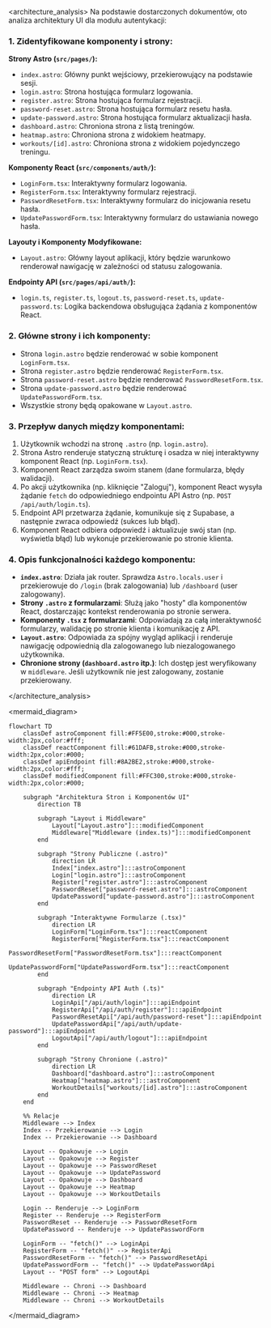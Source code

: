 <architecture_analysis>
Na podstawie dostarczonych dokumentów, oto analiza architektury UI dla modułu autentykacji:

### 1. Zidentyfikowane komponenty i strony:

**Strony Astro (`src/pages/`):**

- `index.astro`: Główny punkt wejściowy, przekierowujący na podstawie sesji.
- `login.astro`: Strona hostująca formularz logowania.
- `register.astro`: Strona hostująca formularz rejestracji.
- `password-reset.astro`: Strona hostująca formularz resetu hasła.
- `update-password.astro`: Strona hostująca formularz aktualizacji hasła.
- `dashboard.astro`: Chroniona strona z listą treningów.
- `heatmap.astro`: Chroniona strona z widokiem heatmapy.
- `workouts/[id].astro`: Chroniona strona z widokiem pojedynczego treningu.

**Komponenty React (`src/components/auth/`):**

- `LoginForm.tsx`: Interaktywny formularz logowania.
- `RegisterForm.tsx`: Interaktywny formularz rejestracji.
- `PasswordResetForm.tsx`: Interaktywny formularz do inicjowania resetu hasła.
- `UpdatePasswordForm.tsx`: Interaktywny formularz do ustawiania nowego hasła.

**Layouty i Komponenty Modyfikowane:**

- `Layout.astro`: Główny layout aplikacji, który będzie warunkowo renderował nawigację w zależności od statusu zalogowania.

**Endpointy API (`src/pages/api/auth/`):**

- `login.ts`, `register.ts`, `logout.ts`, `password-reset.ts`, `update-password.ts`: Logika backendowa obsługująca żądania z komponentów React.

### 2. Główne strony i ich komponenty:

- Strona `login.astro` będzie renderować w sobie komponent `LoginForm.tsx`.
- Strona `register.astro` będzie renderować `RegisterForm.tsx`.
- Strona `password-reset.astro` będzie renderować `PasswordResetForm.tsx`.
- Strona `update-password.astro` będzie renderować `UpdatePasswordForm.tsx`.
- Wszystkie strony będą opakowane w `Layout.astro`.

### 3. Przepływ danych między komponentami:

1.  Użytkownik wchodzi na stronę `.astro` (np. `login.astro`).
2.  Strona Astro renderuje statyczną strukturę i osadza w niej interaktywny komponent React (np. `LoginForm.tsx`).
3.  Komponent React zarządza swoim stanem (dane formularza, błędy walidacji).
4.  Po akcji użytkownika (np. kliknięcie "Zaloguj"), komponent React wysyła żądanie `fetch` do odpowiedniego endpointu API Astro (np. `POST /api/auth/login.ts`).
5.  Endpoint API przetwarza żądanie, komunikuje się z Supabase, a następnie zwraca odpowiedź (sukces lub błąd).
6.  Komponent React odbiera odpowiedź i aktualizuje swój stan (np. wyświetla błąd) lub wykonuje przekierowanie po stronie klienta.

### 4. Opis funkcjonalności każdego komponentu:

- **`index.astro`**: Działa jak router. Sprawdza `Astro.locals.user` i przekierowuje do `/login` (brak zalogowania) lub `/dashboard` (user zalogowany).
- **Strony `.astro` z formularzami**: Służą jako "hosty" dla komponentów React, dostarczając kontekst renderowania po stronie serwera.
- **Komponenty `.tsx` z formularzami**: Odpowiadają za całą interaktywność formularzy, walidację po stronie klienta i komunikację z API.
- **`Layout.astro`**: Odpowiada za spójny wygląd aplikacji i renderuje nawigację odpowiednią dla zalogowanego lub niezalogowanego użytkownika.
- **Chronione strony (`dashboard.astro` itp.)**: Ich dostęp jest weryfikowany w `middleware`. Jeśli użytkownik nie jest zalogowany, zostanie przekierowany.

</architecture_analysis>

<mermaid_diagram>

```mermaid
flowchart TD
    classDef astroComponent fill:#FF5E00,stroke:#000,stroke-width:2px,color:#fff;
    classDef reactComponent fill:#61DAFB,stroke:#000,stroke-width:2px,color:#000;
    classDef apiEndpoint fill:#8A2BE2,stroke:#000,stroke-width:2px,color:#fff;
    classDef modifiedComponent fill:#FFC300,stroke:#000,stroke-width:2px,color:#000;

    subgraph "Architektura Stron i Komponentów UI"
        direction TB

        subgraph "Layout i Middleware"
            Layout["Layout.astro"]:::modifiedComponent
            Middleware["Middleware (index.ts)"]:::modifiedComponent
        end

        subgraph "Strony Publiczne (.astro)"
            direction LR
            Index["index.astro"]:::astroComponent
            Login["login.astro"]:::astroComponent
            Register["register.astro"]:::astroComponent
            PasswordReset["password-reset.astro"]:::astroComponent
            UpdatePassword["update-password.astro"]:::astroComponent
        end

        subgraph "Interaktywne Formularze (.tsx)"
            direction LR
            LoginForm["LoginForm.tsx"]:::reactComponent
            RegisterForm["RegisterForm.tsx"]:::reactComponent
            PasswordResetForm["PasswordResetForm.tsx"]:::reactComponent
            UpdatePasswordForm["UpdatePasswordForm.tsx"]:::reactComponent
        end

        subgraph "Endpointy API Auth (.ts)"
            direction LR
            LoginApi["/api/auth/login"]:::apiEndpoint
            RegisterApi["/api/auth/register"]:::apiEndpoint
            PasswordResetApi["/api/auth/password-reset"]:::apiEndpoint
            UpdatePasswordApi["/api/auth/update-password"]:::apiEndpoint
            LogoutApi["/api/auth/logout"]:::apiEndpoint
        end

        subgraph "Strony Chronione (.astro)"
            direction LR
            Dashboard["dashboard.astro"]:::astroComponent
            Heatmap["heatmap.astro"]:::astroComponent
            WorkoutDetails["workouts/[id].astro"]:::astroComponent
        end
    end

    %% Relacje
    Middleware --> Index
    Index -- Przekierowanie --> Login
    Index -- Przekierowanie --> Dashboard

    Layout -- Opakowuje --> Login
    Layout -- Opakowuje --> Register
    Layout -- Opakowuje --> PasswordReset
    Layout -- Opakowuje --> UpdatePassword
    Layout -- Opakowuje --> Dashboard
    Layout -- Opakowuje --> Heatmap
    Layout -- Opakowuje --> WorkoutDetails

    Login -- Renderuje --> LoginForm
    Register -- Renderuje --> RegisterForm
    PasswordReset -- Renderuje --> PasswordResetForm
    UpdatePassword -- Renderuje --> UpdatePasswordForm

    LoginForm -- "fetch()" --> LoginApi
    RegisterForm -- "fetch()" --> RegisterApi
    PasswordResetForm -- "fetch()" --> PasswordResetApi
    UpdatePasswordForm -- "fetch()" --> UpdatePasswordApi
    Layout -- "POST form" --> LogoutApi

    Middleware -- Chroni --> Dashboard
    Middleware -- Chroni --> Heatmap
    Middleware -- Chroni --> WorkoutDetails
```

</mermaid_diagram>
